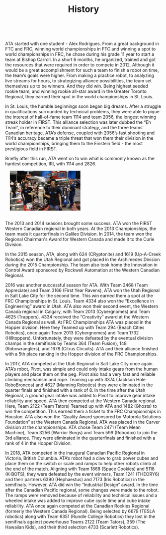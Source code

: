 ﻿---
layout: team
title: History
files: |
 <link href="/resources/css/snav.css" rel="stylesheet">
---
<div class="container">
	<div class="row">
		<div class="col-md-12" style="padding-top:15px">
			<!--Description of our team history-->
			<p>ATA started with one student - Alex Rodrigues. From a great background in FTC and FRC, winning world championships in
				FTC and winning a spot to world championships in FRC, he chose during his grade 11 year to start a team at Bishop Carroll.
				In a short 6 months, he organized, trained and got the resources that were required in order to compete in 2012. Although
				it would be a great accomplishment for such a team to finish a robot on time, the team’s goals were higher. From making
				a practice robot, to analyzing live streams for hours, to strategizing alliance possibilities, the team set themselves
				up to be winners. And they did win. Being highest seeded rookie team, and winning rookie all-star award in the Greater
				Toronto Regional, they earned their spot in the world championships in St. Louis.</p>
			<p>In St. Louis, the humble beginnings soon began big dreams. After a struggle in qualifications surrounded by technical
				problems, they were able to pique the interest of hall-of-fame team 1114 and team 2056, the longest winning streak holder
				in FIRST. This alliance selection was later dubbed the “Eh Team”, in reference to their dominant strategy, and the three
				teams’ Canadian heritage. ATA’s defense, coupled with 2056’s fast shooting and 1114’s accuracy became a triple threat
				that won them their division in the world championships, bringing them to the Einstein field - the most prestigious field
				in FIRST.</p>
			<p>Briefly after this run, ATA went on to win what is commonly known as the hardest competition, IRI, with 1114 and 2826.</p>
			<img class="img-fluid float-right" style="width:45%; padding-left:15px; margin-bottom: 15px" src="/resources/img/history.jpg"
			 alt="Image Not Found!">
			<p>The 2013 and 2014 seasons brought some success. ATA won the FIRST Western Canadian regional in both years. At the 2013
				Championships, the team made it quarterfinals in Galileo Division. In 2014, the team won the Regional Chairman's Award
				for Western Canada and made it to the Curie Division.</p>
			<p>In the 2015 season, ATA, along with 624 (CRyptonite) and 1619 (Up-A-Creek Robotics) won the Utah Regional and got placed
				in the Archimedes Division during the 2015 Championship. The team also took home the Innovation in Control Award sponsored
				by Rockwell Automation at the Western Canadian Regional.</p>
			<p>2016 was another successful season for ATA. With Team 2468 (Team Appreciate) and Team 3166 (First Year Ravens), ATA won
				the Utah Regional in Salt Lake City for the second time. This win earned them a spot at the FRC Championships in St.
				Louis. Team 4334 also won the “Excellence in Engineering” award in Utah. ATA also won their second event, the Western
				Canada regional in Calgary, with Team 2013 (Cybergnomes) and Team 4625 (Trappers). 4334 received the “Creativity” award
				at the Western Canada Regional as well. At FRC Championships ATA was placed in the Hopper division. Here they Teamed
				up with Team 294 (Beach Cities Robotics), once again Team 2013 (Cybergnomes) and Team 1732 (Hilltoppers). Unfortunately,
				they were defeated by the eventual division champs in the semifinals by Teams 364 (Team Fusion), 148 (Robowranglers),
				and 1678 (Citrus Circuits). ATA and their alliance finished with a 5th place ranking in the Hopper division of the FRC
				Championships.</p>
			<p>In 2017, ATA competed at the Utah Regional in Salt Lake City once again. ATA’s robot, Pivot, was simple and could only
				intake gears from the human players and place them on the peg. Pivot also had a very fast and reliable climbing mechanism
				and rope. Teaming up with 3374 (Jackson Hole RoboBroncos) and 4627 (Manning Robotics) they were eliminated in the quarter
				finals and finished with a rank of 8. In the time after the Utah Regional, a ground gear intake was added to Pivot to
				improve gear intake reliability and speed. ATA then competed at the Western Canada regional. Here, Team 2122 (Team Tators)
				Teamed up with ATA and 1482 (Ghosts) to win the competition. This earned them a ticket to the FRC Championships in Houston.
				ATA also won the “Quality Award sponsored by Motorola Solutions Foundation” at the Western Canada Regional. ATA was placed
				in the Carver division at the championships. ATA chose Team 2471 (Team Mean Machine), Team 3256 (Warrior Borgs) and Team
				599 (Robodox) to join the 3rd alliance. They were eliminated in the quarterfinals and finished with a rank of 4 in the
				Hopper Division.</p>
			<p>In 2018, ATA competed in the inaugural Canadian Pacific Regional in Victoria, British Columbia. ATA’s robot had a claw
				to grab power cubes and place them on the switch or scale and ramps to help other robots climb at the end of the match.
				Aligning with Team 1868 (Space Cookies) and 5118 (K-BOTS), they were defeated by the event winners, Team 1241 (THEORY6)
				and their partners 6390 (Hephaestus) and 7173 (Iris Robotics) in the semifinals. However, ATA did win the “Industrial
				Design” award. In the time after the Canadian Pacific regional, some changes were made to the robot. The ramps were removed
				because of reliability and technical issues and a wheeled intake was added to improve cube cycle time and cube intake
				reliability. ATA once again competed at the Canadian Rockies Regional (formerly the Western Canada Regional). Being selected
				by 6679 (TESLA robotics) along with Team 6351 (Rundle College Robotics) they lost in the semifinals against powerhouse
				Teams 2122 (Team Tators), 359 (The Hawaiian Kids), and their third selection 4733 (Scarlett Robotics).</p>
		</div>
	</div>
</div>